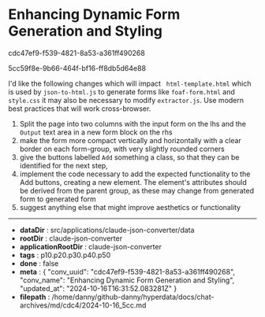 # Enhancing Dynamic Form Generation and Styling

cdc47ef9-f539-4821-8a53-a361ff490268

5cc59f8e-9b66-464f-bf16-ff8db5d64e88

I'd like the following changes which will impact ` html-template.html` which is used by `json-to-html.js` to generate forms like `foaf-form.html` and `style.css` it may also be necessary to modify `extractor.js`. Use modern best practices that will work cross-browser.
1. Split the page into two columns with the input form on the lhs and the `Output` text area in a new form block on the rhs
2. make the form more compact vertically and horizontally with a clear border on each form-group, with very slightly rounded corners
3. give the buttons labelled `Add` something a class, so that they can be identified for the next step,
4. implement the code necessary to add the expected functionality to the Add buttons, creating a new element.  The element's attributes should be derived from the parent group, as these may change from generated form to generated form
5. suggest anything else that might improve aesthetics or functionality

---

* **dataDir** : src/applications/claude-json-converter/data
* **rootDir** : claude-json-converter
* **applicationRootDir** : claude-json-converter
* **tags** : p10.p20.p30.p40.p50
* **done** : false
* **meta** : {
  "conv_uuid": "cdc47ef9-f539-4821-8a53-a361ff490268",
  "conv_name": "Enhancing Dynamic Form Generation and Styling",
  "updated_at": "2024-10-16T16:31:52.083281Z"
}
* **filepath** : /home/danny/github-danny/hyperdata/docs/chat-archives/md/cdc4/2024-10-16_5cc.md